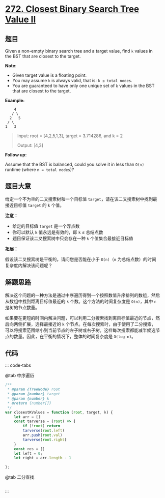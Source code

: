 # [272. Closest Binary Search Tree Value II](https://leetcode.com/problems/closest-binary-search-tree-value-ii/)

## 题目

Given a non-empty binary search tree and a target value, find `k` values in the BST that are closest to the target.

**Note:**

- Given target value is a floating point.
- You may assume `k` is always valid, that is: `k ≤ total nodes`.
- You are guaranteed to have only one unique set of `k` values in the BST that are closest to the target.

**Example:**

        4
       / \
      2   5
     / \
    1   3

> Input: root = [4,2,5,1,3], target = 3.714286, and k = 2
>
> Output: [4,3]

**Follow up:**

Assume that the BST is balanced, could you solve it in less than `O(n)` runtime (where `n = total nodes`)?

## 题目大意

给定一个不为空的二叉搜索树和一个目标值 `target`，请在该二叉搜索树中找到最接近目标值 `target` 的 `k` 个值。

**注意：**

- 给定的目标值 `target` 是一个浮点数
- 你可以默认 `k` 值永远是有效的，即 `k` ≤ 总结点数
- 题目保证该二叉搜索树中只会存在一种 `k` 个值集合最接近目标值

**拓展：**

假设该二叉搜索树是平衡的，请问您是否能在小于 `O(n)`（`n` 为总结点数）的时间复杂度内解决该问题呢？

## 解题思路

解决这个问题的一种方法是通过中序遍历得到一个按照数值升序排列的数组，然后从数组中找到距离目标值最近的 `k` 个数。这个方法的时间复杂度是 `O(n)`，其中 `n` 是树的节点数量。

如果要在更短的时间内解决问题，可以利用二分搜索找到离目标值最近的节点，然后向两侧扩展，选择最接近的 `k` 个节点。在每次搜索时，由于使用了二分搜索，可以将搜索范围缩小到当前节点的左子树或右子树，这样每次搜索都能减半候选节点的数量。因此，在平衡的情况下，整体的时间复杂度是 `O(log n)`。

## 代码

::: code-tabs

@tab 中序遍历

```javascript
/**
 * @param {TreeNode} root
 * @param {number} target
 * @param {number} k
 * @return {number[]}
 */
var closestKValues = function (root, target, k) {
    let arr = []
    const tarverse = (root) => {
        if (!root) return
        tarverse(root.left)
        arr.push(root.val)
        tarverse(root.right)
    }
    const res = []
    let left = 0;
    let right = arr.length - 1
    
};
```

@tab 二分查找

```javascript

```

:::

